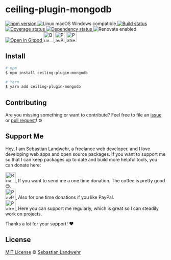 <!-- TITLE/ -->
# ceiling-plugin-mongodb
<!-- /TITLE -->

<!-- BADGES/ -->
  <p>
    <a href="https://npmjs.org/package/ceiling-plugin-mongodb">
      <img
        src="https://img.shields.io/npm/v/ceiling-plugin-mongodb.svg"
        alt="npm version"
      >
    </a><img src="https://img.shields.io/badge/os-linux%20%7C%C2%A0macos%20%7C%C2%A0windows-blue" alt="Linux macOS Windows compatible"><a href="https://github.com/dword-design/ceiling-plugin-mongodb/actions">
      <img
        src="https://github.com/dword-design/ceiling-plugin-mongodb/workflows/build/badge.svg"
        alt="Build status"
      >
    </a><a href="https://codecov.io/gh/dword-design/ceiling-plugin-mongodb">
      <img
        src="https://codecov.io/gh/dword-design/ceiling-plugin-mongodb/branch/master/graph/badge.svg"
        alt="Coverage status"
      >
    </a><a href="https://david-dm.org/dword-design/ceiling-plugin-mongodb">
      <img src="https://img.shields.io/david/dword-design/ceiling-plugin-mongodb" alt="Dependency status">
    </a><img src="https://img.shields.io/badge/renovate-enabled-brightgreen" alt="Renovate enabled"><br/><a href="https://gitpod.io/#https://github.com/dword-design/ceiling-plugin-mongodb">
      <img src="https://gitpod.io/button/open-in-gitpod.svg" alt="Open in Gitpod">
    </a><a href="https://www.buymeacoffee.com/dword">
      <img
        src="https://www.buymeacoffee.com/assets/img/guidelines/download-assets-sm-2.svg"
        alt="Buy Me a Coffee"
        height="32"
      >
    </a><a href="https://paypal.me/SebastianLandwehr">
      <img
        src="https://dword-design.de/images/paypal.svg"
        alt="PayPal"
        height="32"
      >
    </a><a href="https://www.patreon.com/dworddesign">
      <img
        src="https://dword-design.de/images/patreon.svg"
        alt="Patreon"
        height="32"
      >
    </a>
</p>
<!-- /BADGES -->

<!-- DESCRIPTION/ -->

<!-- /DESCRIPTION -->

<!-- INSTALL/ -->
## Install

```bash
# npm
$ npm install ceiling-plugin-mongodb

# Yarn
$ yarn add ceiling-plugin-mongodb
```
<!-- /INSTALL -->

<!-- LICENSE/ -->
## Contributing

Are you missing something or want to contribute? Feel free to file an [issue](https://github.com/dword-design/ceiling-plugin-mongodb/issues) or [pull request](https://github.com/dword-design/ceiling-plugin-mongodb/pulls)! ⚙️

## Support Me

Hey, I am Sebastian Landwehr, a freelance web developer, and I love developing web apps and open source packages. If you want to support me so that I can keep packages up to date and build more helpful tools, you can donate here:

<p>
  <a href="https://www.buymeacoffee.com/dword">
    <img
      src="https://www.buymeacoffee.com/assets/img/guidelines/download-assets-sm-2.svg"
      alt="Buy Me a Coffee"
      height="32"
    >
  </a>&nbsp;If you want to send me a one time donation. The coffee is pretty good 😊.<br/>
  <a href="https://paypal.me/SebastianLandwehr">
    <img
      src="https://dword-design.de/images/paypal.svg"
      alt="PayPal"
      height="32"
    >
  </a>&nbsp;Also for one time donations if you like PayPal.<br/>
  <a href="https://www.patreon.com/dworddesign">
    <img
      src="https://dword-design.de/images/patreon.svg"
      alt="Patreon"
      height="32"
    >
  </a>&nbsp;Here you can support me regularly, which is great so I can steadily work on projects.
</p>

Thanks a lot for your support! ❤️

## License

[MIT License](https://opensource.org/licenses/MIT) © [Sebastian Landwehr](https://dword-design.de)
<!-- /LICENSE -->
